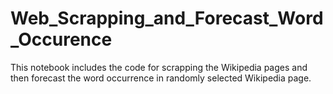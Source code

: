 # Web_Scrapping_and_Forecast_Word_Occurence
This notebook includes the code for scrapping the Wikipedia pages and then forecast the word occurrence in randomly selected Wikipedia page.
